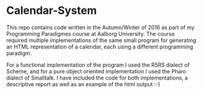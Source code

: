 # Calendar-System
This repo contains code written in the Autumn/Winter of 2016 as part of my Programming Paradigmes course at Aalborg University. The course required  multiple implementations of the same small program for generating an HTML representation of a calendar, each using a different programming paradigm.

For a functional implementation of the program I used the R5RS dialect of Scheme, and for a pure object oriented implementation I used the Pharo dialect of Smalltalk. I have included the code for both implementations, a descriptive report as well as an example of the html output :-)
